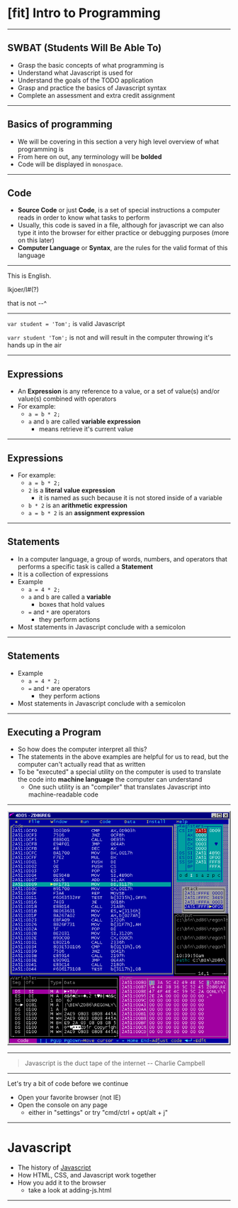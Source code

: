 # [fit] Intro to Programming

---

## SWBAT (Students Will Be Able To)

- Grasp the basic concepts of what programming is
- Understand what Javascript is used for
- Understand the goals of the TODO application
- Grasp and practice the basics of Javascript syntax
- Complete an assessment and extra credit assignment

---

## Basics of programming

- We will be covering in this section a very high level overview of what programming is
- From here on out, any terminology will be **bolded**
- Code will be displayed in `monospace`.

---

## Code

- **Source Code** or just **Code**, is a set of special instructions a computer reads in order to know what tasks to perform
- Usually, this code is saved in a file, although for javascript we can also type it into the browser for either practice or debugging purposes (more on this later)
- **Computer Language** or **Syntax**, are the rules for the valid format of this language

---

This is English.

lkjoer/I#(?)

that is not --^

---

`var student = 'Tom';` is valid Javascript

`varr student 'Tom';` is not and will result in the computer throwing it's hands up in the air

---

## Expressions

- An **Expression** is any reference to a value, or a set of value(s) and/or value(s) combined with operators
- For example:
  - `a = b * 2;`
  - `a` and `b` are called **variable expression**
      - means retrieve it's current value

---

## Expressions

- For example:
  - `a = b * 2;`
  - `2` is a **literal value expression**
      - it is named as such because it is not stored inside of a variable
  - `b * 2` is an **arithmetic expression**
  - `a = b * 2` is an **assignment expression**

---

## Statements

- In a computer language, a group of words, numbers, and operators that performs a specific task is called a **Statement**
- It is a collection of expressions
- Example
  - `a = 4 * 2;`
  - `a` and `b` are called a **variable**
      - boxes that hold values
  - `=` and `*` are operators
      - they perform actions
- Most statements in Javascript conclude with a semicolon

---

## Statements

- Example
  - `a = 4 * 2;`
  - `=` and `*` are operators
      - they perform actions
- Most statements in Javascript conclude with a semicolon

---

## Executing a Program

- So how does the computer interpret all this?
- The statements in the above examples are helpful for us to read, but the computer can't actually read that as written
- To be "executed" a special utility on the computer is used to translate the code into **machine language** the computer can understand
    - One such utility is an "compiler" that translates Javascript into machine-readable code

---

![](../image/assembly.png)

---

> Javascript is the duct tape of the internet
-- Charlie Campbell

---

Let's try a bit of code before we continue

- Open your favorite browser (not IE)
- Open the console on any page
    - either in "settings" or try "cmd/ctrl + opt/alt + j"

---

# Javascript

- The history of [Javascript](https://embedwistia-a.akamaihd.net/deliveries/02b2a82f133a6d2c55210097cfb6e0daa04cf380/file.mp4)
- How HTML, CSS, and Javascript work together
- How you add it to the browser
    - take a look at adding-js.html

---
